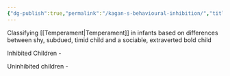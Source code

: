 ```yaml
---
{"dg-publish":true,"permalink":"/kagan-s-behavioural-inhibition/","title":"Kagan's Behavioural Inhibition","tags":["psychology","lifespan"],"created":"2023-02-27","updated":""}
---
```



Classifying [[Temperament\|Temperament]] in infants based on differences between shy, subdued, timid child and a sociable, extraverted bold child 

Inhibited Children - 

Uninhibited children - 

